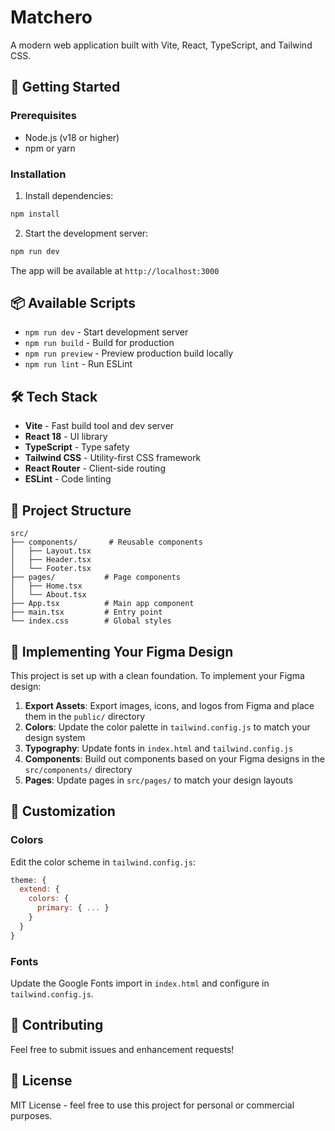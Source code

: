 # Matchero

A modern web application built with Vite, React, TypeScript, and Tailwind CSS.

## 🚀 Getting Started

### Prerequisites

- Node.js (v18 or higher)
- npm or yarn

### Installation

1. Install dependencies:
```bash
npm install
```

2. Start the development server:
```bash
npm run dev
```

The app will be available at `http://localhost:3000`

## 📦 Available Scripts

- `npm run dev` - Start development server
- `npm run build` - Build for production
- `npm run preview` - Preview production build locally
- `npm run lint` - Run ESLint

## 🛠️ Tech Stack

- **Vite** - Fast build tool and dev server
- **React 18** - UI library
- **TypeScript** - Type safety
- **Tailwind CSS** - Utility-first CSS framework
- **React Router** - Client-side routing
- **ESLint** - Code linting

## 📁 Project Structure

```
src/
├── components/       # Reusable components
│   ├── Layout.tsx
│   ├── Header.tsx
│   └── Footer.tsx
├── pages/           # Page components
│   ├── Home.tsx
│   └── About.tsx
├── App.tsx          # Main app component
├── main.tsx         # Entry point
└── index.css        # Global styles
```

## 🎨 Implementing Your Figma Design

This project is set up with a clean foundation. To implement your Figma design:

1. **Export Assets**: Export images, icons, and logos from Figma and place them in the `public/` directory
2. **Colors**: Update the color palette in `tailwind.config.js` to match your design system
3. **Typography**: Update fonts in `index.html` and `tailwind.config.js`
4. **Components**: Build out components based on your Figma designs in the `src/components/` directory
5. **Pages**: Update pages in `src/pages/` to match your design layouts

## 📝 Customization

### Colors
Edit the color scheme in `tailwind.config.js`:
```js
theme: {
  extend: {
    colors: {
      primary: { ... }
    }
  }
}
```

### Fonts
Update the Google Fonts import in `index.html` and configure in `tailwind.config.js`.

## 🤝 Contributing

Feel free to submit issues and enhancement requests!

## 📄 License

MIT License - feel free to use this project for personal or commercial purposes.


